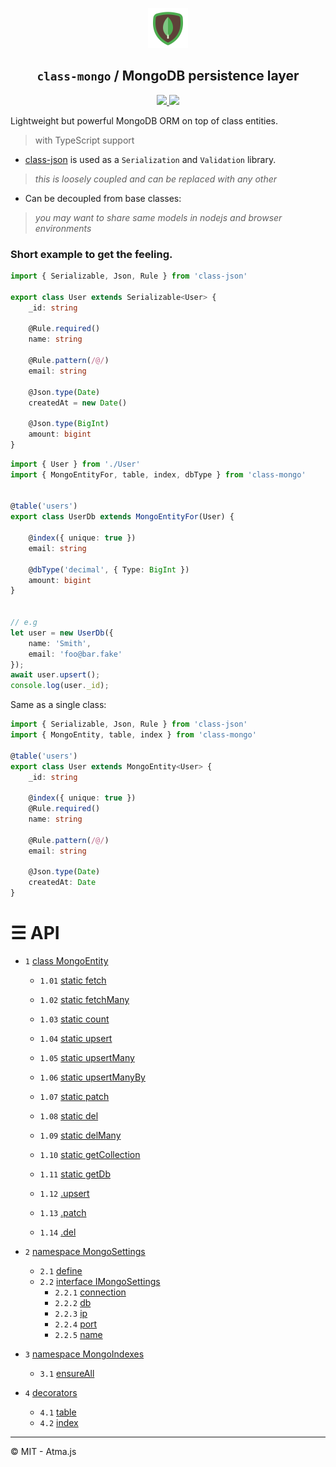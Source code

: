 <p align='center'>
    <img src='assets/logo.png'/>
</p>

<h2 align="center"> <code>class-mongo</code> / MongoDB persistence layer</h2>

<p align="center">
    <a href='https://travis-ci.com/atmajs/class-mongo' target='_blank'>
        <img src='https://travis-ci.com/atmajs/class-mongo.png?branch=master' />
    </a>
    <a href='http://badge.fury.io/js/class-mongo' target='_blank'>
        <img src='https://badge.fury.io/js/class-mongo.svg' />
    </a>
</p>

Lightweight but powerful MongoDB ORM on top of class entities.

> with TypeScript support


* [class-json](https://github.com/tenbits/class-json) is used as a `Serialization` and `Validation` library.
> _this is loosely coupled and can be replaced with any other_

* Can be decoupled from base classes:
> _you may want to share same models in nodejs and browser environments_


### Short example to get the feeling.

```ts
import { Serializable, Json, Rule } from 'class-json'

export class User extends Serializable<User> {
    _id: string

    @Rule.required()
    name: string

    @Rule.pattern(/@/)
    email: string

    @Json.type(Date)
    createdAt = new Date()

    @Json.type(BigInt)
    amount: bigint
}
```

```ts
import { User } from './User'
import { MongoEntityFor, table, index, dbType } from 'class-mongo'


@table('users')
export class UserDb extends MongoEntityFor(User) {

    @index({ unique: true })
    email: string

    @dbType('decimal', { Type: BigInt })
    amount: bigint
}


// e.g
let user = new UserDb({
    name: 'Smith',
    email: 'foo@bar.fake'
});
await user.upsert();
console.log(user._id);
```

Same as a single class:

```ts
import { Serializable, Json, Rule } from 'class-json'
import { MongoEntity, table, index } from 'class-mongo'

@table('users')
export class User extends MongoEntity<User> {
    _id: string

    @index({ unique: true })
    @Rule.required()
    name: string

    @Rule.pattern(/@/)
    email: string

    @Json.type(Date)
    createdAt: Date
}
```

# &#9776; API

- `1` [class MongoEntity](#1-mongoentity)
	- `1.01` [static fetch](#101-static-fetch)
	- `1.02` [static fetchMany](#102-static-fetchmany)
    - `1.03` [static count](#103-static-count)
    - `1.04` [static upsert](#104-static-upsert)
    - `1.05` [static upsertMany](#105-static-upsertmany)
    - `1.06` [static upsertManyBy](#105-static-upsertmanyby)
    - `1.07` [static patch](#106-static-patch)
    - `1.08` [static del](#107-static-del)
    - `1.09` [static delMany](#108-static-delmany)

    - `1.10` [static getCollection](#109-getcollection)
    - `1.11` [static getDb](#110-static-getdb)

    - `1.12` [.upsert](#111-upsert)
    - `1.13` [.patch](#112-patch)
    - `1.14` [.del](#113-del)


- `2` [namespace MongoSettings](#2-namespace-mongosettings)
    - `2.1` [define](#21-define)
    - `2.2` [interface IMongoSettings](#22-interface-imongosettings)
        - `2.2.1` [connection](#221-connection)
        - `2.2.2` [db](#222-db)
        - `2.2.3` [ip](#223-ip)
        - `2.2.4` [port](#224-port)
        - `2.2.5` [name](#225-name)

- `3` [namespace MongoIndexes](#3-namespace-mongoindexes)
    - `3.1` [ensureAll](#31-ensureall)

- `4` [decorators](#4-decorators)
    - `4.1` [table](#41-table)
    - `4.2` [index](#42-index)

----

:copyright: MIT - Atma.js

